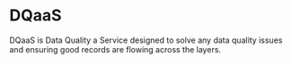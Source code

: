 # DQaaS
DQaaS is Data Quality a Service designed to solve any data quality issues and ensuring good records are flowing across the layers.
